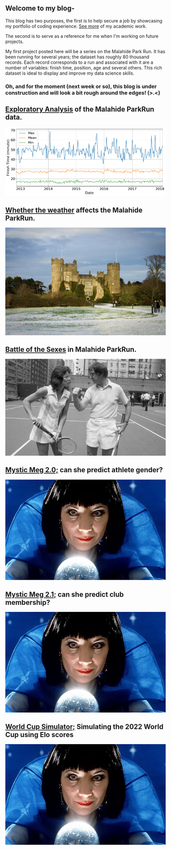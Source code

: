 
## Welcome to my blog-
This blog has two purposes, the first is to help secure a job by showcasing my portfolio of coding experience. [See more](https://github.com/caffreit) of my academic work.

The second is to serve as a reference for me when I'm working on future projects.

My first project posted here will be a series on the Malahide Park Run. It has been running for several years; the dataset has roughly 80 thousand records. Each record corresponds to a run and associated with it are a number of variables: finish time, position, age and several others. This rich dataset is ideal to display and improve my data science skills.

### Oh, and for the moment (next week or so), this blog is under construction and will look a bit rough around the edges! (>.<)


## [Exploratory Analysis](https://caffreit.github.io/ParkRun_Part_1/) of the Malahide ParkRun data.

[![png](output_17_1.png)](https://caffreit.github.io/ParkRun_Part_1/)

## [Whether the weather](https://caffreit.github.io/Weather_Effects/) affects the Malahide ParkRun.

[![jpg](4267143460_8522bed1d8_b.jpg)](https://caffreit.github.io/Weather_Effects/)


## [Battle of the Sexes](https://caffreit.github.io/Battle-of-the-Sexes-ParkRun/) in Malahide ParkRun.

[![jpg](5110.jpg)](https://caffreit.github.io/Battle-of-the-Sexes-ParkRun/)

## [Mystic Meg 2.0;](https://caffreit.github.io/Mystic-Meg-2.0-predicting-gender/) can she predict athlete gender?

[![jpg](MYSTIC-MEG_2882318b.jpg)](https://caffreit.github.io/Mystic-Meg-2.0-predicting-gender/)


## [Mystic Meg 2.1;](https://caffreit.github.io/Mystic-Meg-2.0-predicting-club/) can she predict club membership?

[![jpg](MYSTIC-MEG_2882318b.jpg)](https://caffreit.github.io/Mystic-Meg-2.0-predicting-club/)


## [World Cup Simulator;](https://caffreit.github.io/world_cup_bits/) Simulating the 2022 World Cup using Elo scores

[![jpg](MYSTIC-MEG_2882318b.jpg)](https://caffreit.github.io/world_cup_bits/)
